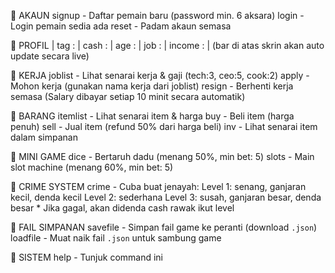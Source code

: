 📌 AKAUN
signup <password>            - Daftar pemain baru (password min. 6 aksara)
login <tag> <password>       - Login pemain sedia ada
reset                        - Padam akaun semasa

🧑 PROFIL
| tag : <id> | cash : <x> | age : <hari> | job : <nama> | income : <gaji> |
(bar di atas skrin akan auto update secara live)

💼 KERJA
joblist                     - Lihat senarai kerja & gaji (tech:3, ceo:5, cook:2)
apply <jobname>             - Mohon kerja (gunakan nama kerja dari joblist)
resign                      - Berhenti kerja semasa
(Salary dibayar setiap 10 minit secara automatik)

🛒 BARANG
itemlist                    - Lihat senarai item & harga
buy <item> <qty>            - Beli item (harga penuh)
sell <item> <qty>           - Jual item (refund 50% dari harga beli)
inv                         - Lihat senarai item dalam simpanan

🎲 MINI GAME
dice <bet>                 - Bertaruh dadu (menang 50%, min bet: 5)
slots <bet>                - Main slot machine (menang 60%, min bet: 5)

🦹 CRIME SYSTEM
crime <level>              - Cuba buat jenayah:
                             Level 1: senang, ganjaran kecil, denda kecil
                             Level 2: sederhana
                             Level 3: susah, ganjaran besar, denda besar
                             * Jika gagal, akan didenda cash rawak ikut level

💾 FAIL SIMPANAN
savefile                   - Simpan fail game ke peranti (download `.json`)
loadfile                   - Muat naik fail `.json` untuk sambung game

🔧 SISTEM
help                       - Tunjuk command ini
